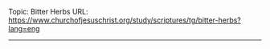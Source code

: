 Topic: Bitter Herbs
URL: https://www.churchofjesuschrist.org/study/scriptures/tg/bitter-herbs?lang=eng

---

